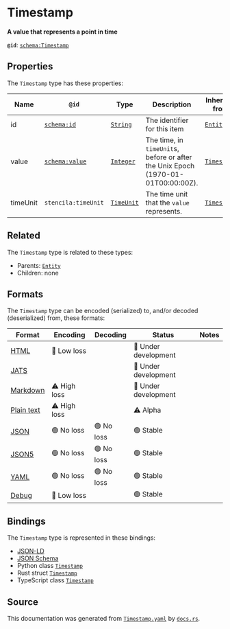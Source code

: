 # Timestamp

**A value that represents a point in time**

**`@id`**: [`schema:Timestamp`](https://schema.org/Timestamp)

## Properties

The `Timestamp` type has these properties:

| Name     | `@id`                                      | Type                                                                                                 | Description                                                                      | Inherited from                                                                                        |
| -------- | ------------------------------------------ | ---------------------------------------------------------------------------------------------------- | -------------------------------------------------------------------------------- | ----------------------------------------------------------------------------------------------------- |
| id       | [`schema:id`](https://schema.org/id)       | [`String`](https://github.com/stencila/stencila/blob/main/docs/reference/schema/data/string.md)      | The identifier for this item                                                     | [`Entity`](https://github.com/stencila/stencila/blob/main/docs/reference/schema/other/entity.md)      |
| value    | [`schema:value`](https://schema.org/value) | [`Integer`](https://github.com/stencila/stencila/blob/main/docs/reference/schema/data/integer.md)    | The time, in `timeUnit`s, before or after the Unix Epoch (1970-01-01T00:00:00Z). | [`Timestamp`](https://github.com/stencila/stencila/blob/main/docs/reference/schema/data/timestamp.md) |
| timeUnit | `stencila:timeUnit`                        | [`TimeUnit`](https://github.com/stencila/stencila/blob/main/docs/reference/schema/data/time-unit.md) | The time unit that the `value` represents.                                       | [`Timestamp`](https://github.com/stencila/stencila/blob/main/docs/reference/schema/data/timestamp.md) |

## Related

The `Timestamp` type is related to these types:

- Parents: [`Entity`](https://github.com/stencila/stencila/blob/main/docs/reference/schema/other/entity.md)
- Children: none

## Formats

The `Timestamp` type can be encoded (serialized) to, and/or decoded (deserialized) from, these formats:

| Format                                                                                        | Encoding         | Decoding     | Status                 | Notes |
| --------------------------------------------------------------------------------------------- | ---------------- | ------------ | ---------------------- | ----- |
| [HTML](https://github.com/stencila/stencila/blob/main/docs/reference/formats/html.md)         | 🔷 Low loss       |              | 🚧 Under development    |       |
| [JATS](https://github.com/stencila/stencila/blob/main/docs/reference/formats/jats.md)         |                  |              | 🚧 Under development    |       |
| [Markdown](https://github.com/stencila/stencila/blob/main/docs/reference/formats/markdown.md) | ⚠️ High loss     |              | 🚧 Under development    |       |
| [Plain text](https://github.com/stencila/stencila/blob/main/docs/reference/formats/text.md)   | ⚠️ High loss     |              | ⚠️ Alpha               |       |
| [JSON](https://github.com/stencila/stencila/blob/main/docs/reference/formats/json.md)         | 🟢 No loss        | 🟢 No loss    | 🟢 Stable               |       |
| [JSON5](https://github.com/stencila/stencila/blob/main/docs/reference/formats/json5.md)       | 🟢 No loss        | 🟢 No loss    | 🟢 Stable               |       |
| [YAML](https://github.com/stencila/stencila/blob/main/docs/reference/formats/yaml.md)         | 🟢 No loss        | 🟢 No loss    | 🟢 Stable               |       |
| [Debug](https://github.com/stencila/stencila/blob/main/docs/reference/formats/debug.md)       | 🔷 Low loss       |              | 🟢 Stable               |       |

## Bindings

The `Timestamp` type is represented in these bindings:

- [JSON-LD](https://stencila.dev/Timestamp.jsonld)
- [JSON Schema](https://stencila.dev/Timestamp.schema.json)
- Python class [`Timestamp`](https://github.com/stencila/stencila/blob/main/python/stencila/types/timestamp.py)
- Rust struct [`Timestamp`](https://github.com/stencila/stencila/blob/main/rust/schema/src/types/timestamp.rs)
- TypeScript class [`Timestamp`](https://github.com/stencila/stencila/blob/main/typescript/src/types/Timestamp.ts)

## Source

This documentation was generated from [`Timestamp.yaml`](https://github.com/stencila/stencila/blob/main/schema/Timestamp.yaml) by [`docs.rs`](https://github.com/stencila/stencila/blob/main/rust/schema-gen/src/docs.rs).